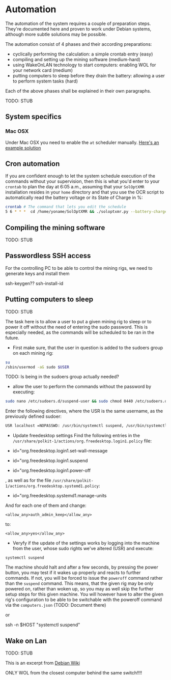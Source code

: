 # Automation
The automation of the system requires a couple of preparation steps. 
They're documented here and proven to work under Debian systems, although more subtle solutions may be possible. 

The automation consist of 4 phases and their according preparations:
- cyclically performing the calculation: a simple crontab entry (easy)
- compiling and setting up the mining software (medium-hard)
- using WakeOnLAN technology to start computers: enabling WOL for your network card (medium)
- putting computers to sleep before they drain the battery: allowing a user to perform system tasks (hard)

Each of the above phases shall be explained in their own paragraphs.


TODO: STUB


## System specifics

### Mac OSX
Under Mac OSX you need to enable the `at` scheduler manually. [Here's an example solution](https://unix.stackexchange.com/questions/478823/making-at-work-on-macos/478840#478840)

## Cron automation
If you are confident enough to let the system schedule execution of the commands without your supervision, then this is what you'd enter to your `crontab` to plan the day at 6:05 a.m., assuming that your `SolOptXMR` installation resides in your `home` directory and that you use the OCR script to automatically read the battery voltage or its State of Charge in %:

```bash
crontab # The command that lets you edit the schedule
5 6 * * *  cd /home/yoname/SolOptXMR && ./soloptxmr.py --battery-charge-ocr --np && /bin/sh /home/yoname/temp/solar/sol-cmds.sh
```

## Compiling the mining software
TODO: STUB

## Passwordless SSH access
For the controlling PC to be able to control the mining rigs, we need to generate keys and install them 

ssh-keygen??
ssh-install-id

## Putting computers to sleep
TODO: STUB

The task here is to allow a user to put a given mining rig to sleep or to power it off without the need of entering the sudo password.
This is especially needed, as the commands will be scheduled to be ran in the future.

- First make sure, that the user in question is added to the sudoers group on each mining rig:

```bash
su
/sbin/usermod -aG sudo $USER
```

TODO: Is being in the sudoers group actually needed?

- allow the user to perform the commands without the password by executing:

```bash
sudo nano /etc/sudoers.d/suspend-user && sudo chmod 0440 /etc/sudoers.d/suspend-user
```

Enter the following directives, where the USR is the same username, as the previously defined sudoer:

```bash 
USR localhost =NOPASSWD: /usr/bin/systemctl suspend, /usr/bin/systemctl poweroff
```

- Update freedesktop settings
Find the following entries in the `/usr/share/polkit-1/actions/org.freedesktop.login1.policy` file:

- id="org.freedesktop.login1.set-wall-message
- id="org.freedesktop.login1.suspend
- id="org.freedesktop.login1.power-off

, as well as for the file `/usr/share/polkit-1/actions/org.freedesktop.systemd1.policy`:

- id="org.freedesktop.systemd1.manage-units

And for each one of them and change:

```
<allow_any>auth_admin_keep</allow_any>
```

to:

```
<allow_any>yes</allow_any>
```


- Veryfy if the update of the settings works by logging into the machine from the user, whose sudo rights we've altered (USR) and execute: 

```
systemctl suspend
```

The machine should halt and after a few seconds, by pressing the power button, you may test if it wakes up properly and reacts to further commands. If not, you will be forced to issue the `poweroff` command rather than the `suspend` command.
This means, that the given rig may be only powered on, rather than woken up, so you may as well skip the further setup steps for this given machine.
You will however have to alter the given rig's configuration to be able to be switchable with the poweroff command via the `computers.json` (TODO: Document there)  

or



ssh -n $HOST "systemctl suspend"



## Wake on Lan
TODO: STUB

This is an excerpt from [Debian Wiki](https://wiki.debian.org/WakeOnLan)


ONLY WOL from the closest computer behind the same switch!!!!

